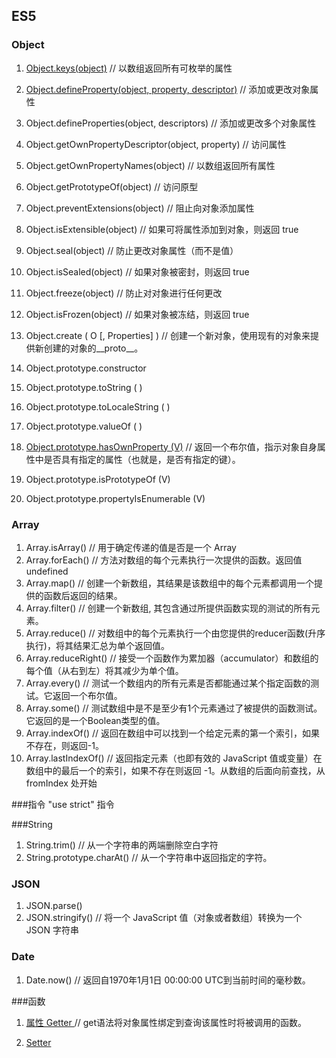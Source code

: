 ## ES5

### Object

1. [Object.keys(object)](https://developer.mozilla.org/zh-CN/docs/Web/JavaScript/Reference/Global_Objects/Object/keys)   // 以数组返回所有可枚举的属性
2. [Object.defineProperty(object, property, descriptor)](https://developer.mozilla.org/zh-CN/docs/Web/JavaScript/Reference/Global_Objects/Object/defineProperty)  // 添加或更改对象属性
3. Object.defineProperties(object, descriptors) // 添加或更改多个对象属性
4. Object.getOwnPropertyDescriptor(object, property) // 访问属性
5. Object.getOwnPropertyNames(object) // 以数组返回所有属性

7. Object.getPrototypeOf(object)  // 访问原型

8. Object.preventExtensions(object)  // 阻止向对象添加属性

9. Object.isExtensible(object)  // 如果可将属性添加到对象，则返回 true

10. Object.seal(object) // 防止更改对象属性（而不是值）

11. Object.isSealed(object) // 如果对象被密封，则返回 true

12. Object.freeze(object)   // 防止对对象进行任何更改

13. Object.isFrozen(object)  // 如果对象被冻结，则返回 true

14. Object.create ( O [, Properties] )   // 创建一个新对象，使用现有的对象来提供新创建的对象的__proto__。
15. Object.prototype.constructor
16. Object.prototype.toString ( )
17. Object.prototype.toLocaleString ( )
18. Object.prototype.valueOf ( )
19. [Object.prototype.hasOwnProperty (V)](https://developer.mozilla.org/zh-CN/docs/Web/JavaScript/Reference/Global_Objects/Object/hasOwnProperty)   // 返回一个布尔值，指示对象自身属性中是否具有指定的属性（也就是，是否有指定的键）。
20. Object.prototype.isPrototypeOf (V)
21. Object.prototype.propertyIsEnumerable (V)


### Array

1. Array.isArray()    // 用于确定传递的值是否是一个 Array
2. Array.forEach()    // 方法对数组的每个元素执行一次提供的函数。返回值undefined
3. Array.map()      // 创建一个新数组，其结果是该数组中的每个元素都调用一个提供的函数后返回的结果。
4. Array.filter()   // 创建一个新数组, 其包含通过所提供函数实现的测试的所有元素。
5. Array.reduce()    // 对数组中的每个元素执行一个由您提供的reducer函数(升序执行)，将其结果汇总为单个返回值。
6. Array.reduceRight()   // 接受一个函数作为累加器（accumulator）和数组的每个值（从右到左）将其减少为单个值。
7. Array.every()   // 测试一个数组内的所有元素是否都能通过某个指定函数的测试。它返回一个布尔值。
8. Array.some()   // 测试数组中是不是至少有1个元素通过了被提供的函数测试。它返回的是一个Boolean类型的值。
9. Array.indexOf()   // 返回在数组中可以找到一个给定元素的第一个索引，如果不存在，则返回-1。
10. Array.lastIndexOf()   // 返回指定元素（也即有效的 JavaScript 值或变量）在数组中的最后一个的索引，如果不存在则返回 -1。从数组的后面向前查找，从 fromIndex 处开始


###指令
"use strict" 指令

###String
1. String.trim()    // 从一个字符串的两端删除空白字符
2. String.prototype.charAt()   // 从一个字符串中返回指定的字符。



### JSON
1. JSON.parse()    
2. JSON.stringify()   // 将一个 JavaScript 值（对象或者数组）转换为一个 JSON 字符串



### Date
1. Date.now()    // 返回自1970年1月1日 00:00:00 UTC到当前时间的毫秒数。


###函数
1. [属性 Getter ](https://developer.mozilla.org/zh-CN/docs/Web/JavaScript/Reference/Functions/get)   // get语法将对象属性绑定到查询该属性时将被调用的函数。

2. [Setter](https://developer.mozilla.org/zh-CN/docs/Web/JavaScript/Reference/Functions/set)